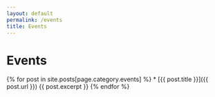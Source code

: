 ```yaml
---
layout: default
permalink: /events
title: Events
---
```


# Events
      
{% for post in site.posts[page.category.events] %}
      * [{{ post.title }}]({{ post.url }})
      {{ post.excerpt }}
{% endfor %}
